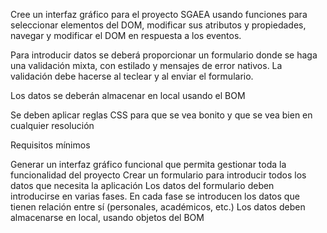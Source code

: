 Cree un interfaz gráfico para el proyecto SGAEA usando funciones para seleccionar elementos del DOM, modificar sus atributos y propiedades, navegar y modificar el DOM en respuesta a los eventos.

Para introducir datos se deberá proporcionar un formulario donde se haga una validación mixta, con estilado y mensajes de error nativos. La validación debe hacerse al teclear y al enviar el formulario.

Los datos se deberán almacenar en local usando el BOM

Se deben aplicar reglas CSS para que se vea bonito y que se vea bien en cualquier resolución

Requisitos mínimos

Generar un interfaz gráfico funcional que permita gestionar toda la funcionalidad del proyecto
Crear un formulario para introducir todos los datos que necesita la aplicación
Los datos del formulario deben introducirse en varias fases. En cada fase se introducen los datos que tienen relación entre sí (personales, académicos, etc.)
Los datos deben almacenarse en local, usando objetos del BOM